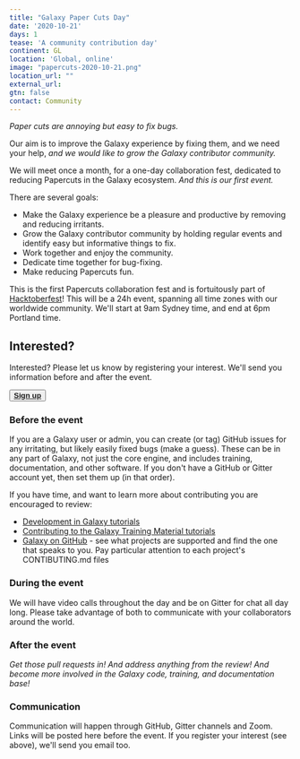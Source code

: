 ```yaml
---
title: "Galaxy Paper Cuts Day"
date: '2020-10-21'
days: 1
tease: 'A community contribution day'
continent: GL
location: 'Global, online'
image: "papercuts-2020-10-21.png"
location_url: ""
external_url:
gtn: false
contact: Community
---
```


*Paper cuts are annoying but easy to fix bugs.*

Our aim is to improve the Galaxy experience by fixing them, and we need your help, *and we would like to grow the Galaxy contributor community.*

We will meet once a month, for a one-day collaboration fest, dedicated to reducing Papercuts in the Galaxy ecosystem.  *And this is our first event.*

There are several goals:

* Make the Galaxy experience be a pleasure and productive by removing and reducing irritants.
* Grow the Galaxy contributor community by holding regular events and identify easy but informative things to fix.
* Work together and enjoy the community.
* Dedicate time together for bug-fixing.
* Make reducing Papercuts fun.

This is the first Papercuts collaboration fest and is fortuitously part of [Hacktoberfest](https://hacktoberfest.digitalocean.com)! This will be a 24h event, spanning all time zones with our worldwide community.  We'll start at 9am Sydney time, and end at 6pm Portland time.


## Interested?

Interested?  Please let us know by registering your interest.  We'll send you information before and after the event.

<button type="button" class="btn btn-light"> **[Sign up](https://docs.google.com/forms/d/e/1FAIpQLSd2FbMMXB8cVSo6pAVafA13XhW1ZFChMV9wmXZJ4Dz0jd9m8Q/viewform)**
 </button></a>


### Before the event

If you are a Galaxy user or admin, you can create (or tag) GitHub issues for any irritating, but likely easily fixed bugs (make a guess).  These can be in any part of Galaxy, not just the core engine, and includes training, documentation, and other software.  If you don't have a GitHub or Gitter account yet, then set them up (in that order).

If you have time, and want to learn more about contributing you are encouraged to review:

* [Development in Galaxy tutorials](https://training.galaxyproject.org/training-material/topics/dev/)
* [Contributing to the Galaxy Training Material tutorials](https://training.galaxyproject.org/training-material/topics/contributing/)
* [Galaxy on GitHub](https://github.com/galaxyproject) - see what projects are supported and find the one that speaks to you.  Pay particular attention to each project's CONTIBUTING.md files

### During the event

We will have video calls throughout the day and be on Gitter for chat all day long.  Please take advantage of both to communicate with your collaborators around the world.

### After the event

*Get those pull requests in!  And address anything from the review! And become more involved in the Galaxy code, training, and documentation base!*

### Communication

Communication will happen through GitHub, Gitter channels and Zoom.  Links will be posted here before the event.  If you register your interest (see above), we'll send you email too.

